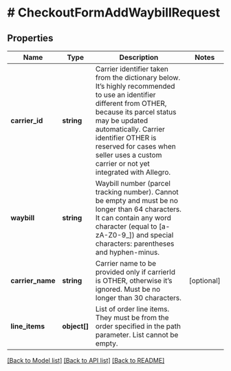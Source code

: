 # # CheckoutFormAddWaybillRequest

## Properties

Name | Type | Description | Notes
------------ | ------------- | ------------- | -------------
**carrier_id** | **string** | Carrier identifier taken from the dictionary below. It’s highly recommended to use an identifier different from OTHER, because its parcel status may be updated automatically. Carrier identifier OTHER is reserved for cases when seller uses a custom carrier or not yet integrated with Allegro. | 
**waybill** | **string** | Waybill number (parcel tracking number). Cannot be empty and must be no longer than 64 characters. It can contain any word character (equal to [a-zA-Z0-9_]) and special characters: parentheses and hyphen-minus. | 
**carrier_name** | **string** | Carrier name to be provided only if carrierId is OTHER, otherwise it’s ignored. Must be no longer than 30 characters. | [optional] 
**line_items** | **object[]** | List of order line items. They must be from the order specified in the path parameter. List cannot be empty. | 

[[Back to Model list]](../../README.md#documentation-for-models) [[Back to API list]](../../README.md#documentation-for-api-endpoints) [[Back to README]](../../README.md)



